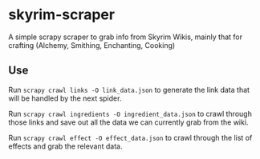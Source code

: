 # skyrim-scraper
A simple scrapy scraper to grab info from Skyrim Wikis, mainly that for crafting (Alchemy, Smithing, Enchanting, Cooking)

## Use ##

Run `scrapy crawl links -O link_data.json` to generate the link data that will be handled by the next spider. 

Run `scrapy crawl ingredients -O ingredient_data.json` to crawl through those links and save out all the data we can currently grab from the wiki. 

Run `scrapy crawl effect -O effect_data.json` to crawl through the list of effects and grab the relevant data.
